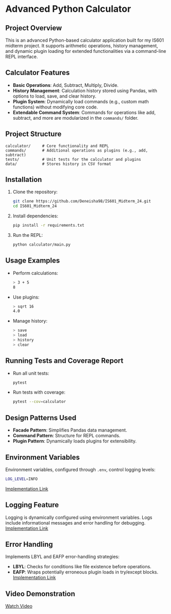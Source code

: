# Advanced Python Calculator

## Project Overview
This is an advanced Python-based calculator application built for my IS601 midterm project. It supports arithmetic operations, history management, and dynamic plugin loading for extended functionalities via a command-line REPL interface.

## Calculator Features
- **Basic Operations**: Add, Subtract, Multiply, Divide.
- **History Management**: Calculation history stored using Pandas, with options to load, save, and clear history.
- **Plugin System**: Dynamically load commands (e.g., custom math functions) without modifying core code.
- **Extendable Command System**: Commands for operations like add, subtract, and more are modularized in the `commands/` folder.

## Project Structure
```
calculator/     # Core functionality and REPL
commands/       # Additional operations as plugins (e.g., add, subtract)
tests/          # Unit tests for the calculator and plugins
data/           # Stores history in CSV format
```

## Installation
1. Clone the repository:
   ```sh
   git clone https://github.com/Deneisha98/IS601_Midterm_24.git
   cd IS601_Midterm_24
   ```
2. Install dependencies:
   ```sh
   pip install -r requirements.txt
   ```
3. Run the REPL:
   ```sh
   python calculator/main.py
   ```

## Usage Examples
- Perform calculations:
  ```sh
  > 3 + 5
  8
  ```
- Use plugins:
  ```sh
  > sqrt 16
  4.0
  ```
- Manage history:
  ```sh
  > save
  > load
  > history
  > clear
  ```

## Running Tests and Coverage Report
- Run all unit tests:
  ```sh
  pytest
  ```
- Run tests with coverage:
  ```sh
  pytest --cov=calculator
  ```

## Design Patterns Used
- **Facade Pattern**: Simplifies Pandas data management.
- **Command Pattern**: Structure for REPL commands.
- **Plugin Pattern**: Dynamically loads plugins for extensibility.

## Environment Variables
Environment variables, configured through `.env`, control logging levels:
```sh
LOG_LEVEL=INFO
```
[Implementation Link](https://github.com/Darshuu25/midterm/blob/main/calculator/main.py#L9)

## Logging Feature
Logging is dynamically configured using environment variables. Logs include informational messages and error handling for debugging.
[Implementation Link](https://github.com/Darshuu25/midterm/blob/main/calculator/main.py#L36)

## Error Handling
Implements LBYL and EAFP error-handling strategies:
- **LBYL**: Checks for conditions like file existence before operations.
- **EAFP**: Wraps potentially erroneous plugin loads in try/except blocks.
[Implementation Link](https://github.com/Darshuu25/midterm/blob/main/calculator/main.py#L66)

## Video Demonstration
[Watch Video](https://drive.google.com/file/d/1ttaGz0gkWo2k0YDgnhJrrRLdDpmMdJGj/view?usp=sharing)

